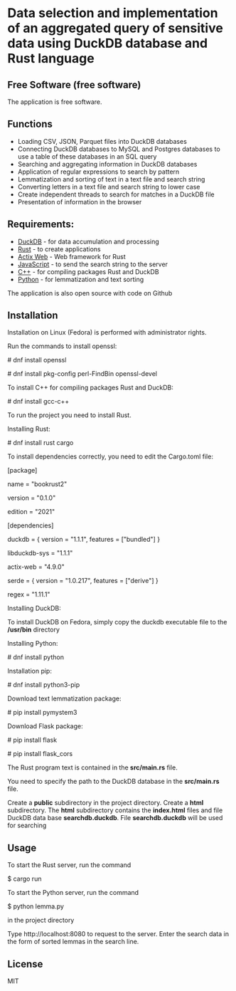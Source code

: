 # Data selection and implementation of an aggregated query of sensitive data using DuckDB database and Rust language
## Free Software (free software)

The application is free software.

## Functions
- Loading CSV, JSON, Parquet files into DuckDB databases
- Connecting DuckDB databases to MySQL and Postgres databases to use a table of these databases in an SQL query
- Searching and aggregating information in DuckDB databases
- Application of regular expressions to search by pattern
- Lemmatization and sorting of text in a text file and search string
- Converting letters in a text file and search string to lower case
- Create independent threads to search for matches in a DuckDB file
- Presentation of information in the browser

## Requirements:
- [DuckDB](https://duckdb.org) - for data accumulation and processing
- [Rust](https://www.rust-lang.org) - to create applications 
- [Actix Web](https://actix.rs) -  Web framework for Rust
- [JavaScript](https://www.ecma-international.org/publications-and-standards/standards/ecma-262) - to send the search string to the server
- [C++](https://gcc.gnu.org) - for compiling packages Rust and DuckDB
- [Python](https://www.python.org) - for lemmatization and text sorting
 
 The application is also open source with code on Github

## Installation

Installation on Linux (Fedora) is performed with administrator rights.

Run the commands to install openssl:

\# dnf install openssl

\# dnf install pkg-config perl-FindBin openssl-devel


To install C++ for compiling packages Rust and DuckDB:

\# dnf install gcc-c++

To run the project you need to install Rust.

Installing Rust:

\# dnf install rust cargo

To install dependencies correctly, you need to edit the Cargo.toml file:

[package]

name = "bookrust2"

version = "0.1.0"

edition = "2021"

[dependencies]

duckdb = { version = "1.1.1", features = ["bundled"] }

libduckdb-sys = "1.1.1"

actix-web = "4.9.0"

serde = { version = "1.0.217", features = ["derive"] }

regex = "1.11.1"

Installing DuckDB:

To install DuckDB on Fedora, simply copy the duckdb executable file to the **/usr/bin** directory

Installing Python:

\# dnf install python

Installation pip:

\# dnf install python3-pip

Download text lemmatization package:

\# pip install pymystem3

Download Flask package:

\# pip install flask

\# pip install flask_cors

The Rust program text is contained in the **src/main.rs** file.

You need to specify the path to the DuckDB database in the **src/main.rs** file.

Create a **public** subdirectory in the project directory. Create a **html** subdirectory. The **html** subdirectory contains the **index.html** files and file DuckDB data base **searchdb.duckdb**.  File  **searchdb.duckdb**  will be used for searching

## Usage
To start the Rust server, run the command

\$ cargo run

To start the Python server, run the command

\$ python lemma.py

in the project directory

Type http://localhost:8080 to request to the server. Enter the search data in the form of sorted lemmas in the search line.

## License
MIT

